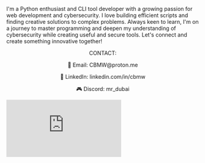I'm a Python enthusiast and CLI tool developer with a growing passion for web development and cybersecurity. I love building efficient scripts and finding creative solutions to complex problems. Always keen to learn, I'm on a journey to master programming and deepen my understanding of cybersecurity while creating useful and secure tools. Let's connect and create something innovative together!  
<p align="center">CONTACT:</p>
<p align="center">📧 Email: CBMW@proton.me  </p>
<p align="center">💼 LinkedIn: linkedin.com/in/cbmw  </p>
<p align="center">🎮 Discord: mr_dubai  </p>
<iframe src="https://tryhackme.com/api/v2/badges/public-profile?userPublicId=3311484" style='border:none;'></iframe>
